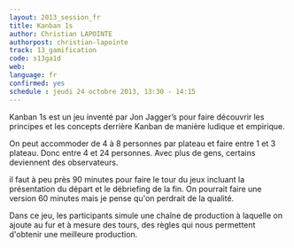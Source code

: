 ```yaml
---
layout: 2013_session_fr
title: Kanban 1s
author: Christian LAPOINTE
authorpost: christian-lapointe
track: 13_gamification
code: s13ga1d
web: 
language: fr
confirmed: yes
schedule : jeudi 24 octobre 2013, 13:30 - 14:15
---
```


Kanban 1s est un jeu inventé par Jon Jagger’s pour faire découvrir les principes et les concepts derrière Kanban de manière ludique et empirique.

On peut accommoder de 4 à 8 personnes par plateau et faire entre 1 et 3 plateau. Donc entre 4 et 24 personnes. Avec plus de gens, certains deviennent des observateurs.

il faut à peu près 90 minutes pour faire le tour du jeux incluant la présentation du départ et le débriefing de la fin. On pourrait faire une version 60 minutes mais je pense qu'on perdrait de la qualité.

Dans ce jeu, les participants simule une chaîne de production à laquelle on ajoute au fur et à mesure des tours, des règles qui nous permettent d'obtenir une meilleure production.
